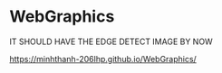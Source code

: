 # WebGraphics

IT SHOULD HAVE THE EDGE DETECT IMAGE BY NOW

https://minhthanh-206lhp.github.io/WebGraphics/